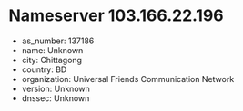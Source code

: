 # Nameserver 103.166.22.196

* as_number: 137186
* name: Unknown
* city: Chittagong
* country: BD
* organization: Universal Friends Communication Network
* version: Unknown
* dnssec: Unknown
